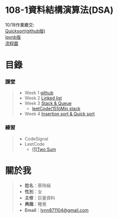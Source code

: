 # **108-1資料結構演算法(DSA)**
10/18作業繳交:  
[Quicksort(github版)](https://github.com/lynn871104/lynn/blob/master/week4/Quicksort.md)  
[ipynb版](https://github.com/lynn871104/lynn/blob/master/week4/quicksort.ipynb)  
[流程圖](https://github.com/lynn871104/lynn/blob/master/week4/%E6%B5%81%E7%A8%8B%E5%9C%96.jpg)

# **目錄**
### 課堂  
> * Week 1 [github](https://github.com/lynn871104/lynn/tree/master/week1)
> * Week 2 [Linked list](https://github.com/lynn871104/lynn/tree/master/week2)
> * Week 3 [Stack & Queue](https://github.com/lynn871104/lynn/tree/master/week3)
>      * [leetCode(155)Min stack](https://github.com/lynn871104/lynn/blob/master/week3/(155)Min%20Stack)
> * Week 4 [Insertion sort & Quick sort](https://github.com/lynn871104/lynn/tree/master/week4)  
### 練習
> * CodeSignal
> * LeetCode
>     * [(1)Two Sum](https://github.com/lynn871104/lynn/blob/master/leetcode%E7%B7%B4%E7%BF%92/(1)Two%20Sum)
# 關於我
> * **姓名**：蔡玲絹
> * **性別**：女
> * **主修**：巨量資料
> * **興趣**：睡覺
> * **Email**：lynn871104@gmail.com
